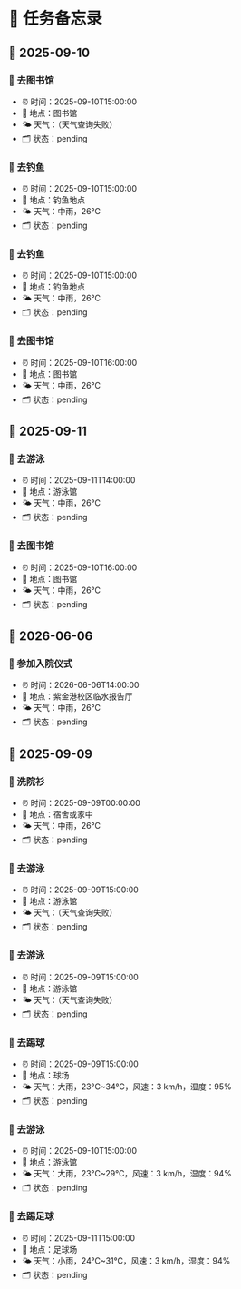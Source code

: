 # 📝 任务备忘录

## 📅 2025-09-10

### 📌 去图书馆
- ⏰ 时间：2025-09-10T15:00:00
- 📍 地点：图书馆
- 🌤️ 天气：（天气查询失败）
- 🗂 状态：pending

### 📌 去钓鱼
- ⏰ 时间：2025-09-10T15:00:00
- 📍 地点：钓鱼地点
- 🌤️ 天气：中雨，26℃
- 🗂 状态：pending

### 📌 去钓鱼
- ⏰ 时间：2025-09-10T15:00:00
- 📍 地点：钓鱼地点
- 🌤️ 天气：中雨，26℃
- 🗂 状态：pending

### 📌 去图书馆
- ⏰ 时间：2025-09-10T16:00:00
- 📍 地点：图书馆
- 🌤️ 天气：中雨，26℃
- 🗂 状态：pending

## 📅 2025-09-11

### 📌 去游泳
- ⏰ 时间：2025-09-11T14:00:00
- 📍 地点：游泳馆
- 🌤️ 天气：中雨，26℃
- 🗂 状态：pending

### 📌 去图书馆
- ⏰ 时间：2025-09-10T16:00:00
- 📍 地点：图书馆
- 🌤️ 天气：中雨，26℃
- 🗂 状态：pending

## 📅 2026-06-06

### 📌 参加入院仪式
- ⏰ 时间：2026-06-06T14:00:00
- 📍 地点：紫金港校区临水报告厅
- 🌤️ 天气：中雨，26℃
- 🗂 状态：pending

## 📅 2025-09-09

### 📌 洗院衫
- ⏰ 时间：2025-09-09T00:00:00
- 📍 地点：宿舍或家中
- 🌤️ 天气：中雨，26℃
- 🗂 状态：pending

### 📌 去游泳
- ⏰ 时间：2025-09-09T15:00:00
- 📍 地点：游泳馆
- 🌤️ 天气：（天气查询失败）
- 🗂 状态：pending

### 📌 去游泳
- ⏰ 时间：2025-09-09T15:00:00
- 📍 地点：游泳馆
- 🌤️ 天气：（天气查询失败）
- 🗂 状态：pending

### 📌 去踢球
- ⏰ 时间：2025-09-09T15:00:00
- 📍 地点：球场
- 🌤️ 天气：大雨，23°C~34°C，风速：3 km/h，湿度：95%
- 🗂 状态：pending

### 📌 去游泳
- ⏰ 时间：2025-09-10T15:00:00
- 📍 地点：游泳馆
- 🌤️ 天气：大雨，23°C~29°C，风速：3 km/h，湿度：94%
- 🗂 状态：pending

### 📌 去踢足球
- ⏰ 时间：2025-09-11T15:00:00
- 📍 地点：足球场
- 🌤️ 天气：小雨，24°C~31°C，风速：3 km/h，湿度：94%
- 🗂 状态：pending
